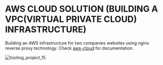 # AWS CLOUD SOLUTION (BUILDING A VPC(VIRTUAL PRIVATE CLOUD) INFRASTRUCTURE)
Building an AWS infrastructure for two companies websites using nginx reverse proxy technology. Check [aws-cloud](https://github.com/brpo01/aws-cloud-solution/blob/master/aws-cloud.md) for documentation.

![tooling_project_15](https://user-images.githubusercontent.com/76074379/123254593-b4064680-d4a3-11eb-8099-329e9fb7c060.png)
